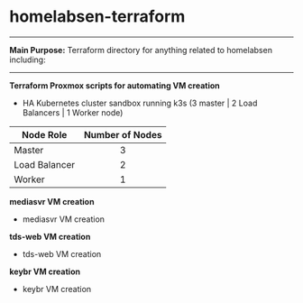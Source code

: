 # homelabsen-terraform
----
**Main Purpose:** Terraform directory for anything related to homelabsen including:

----


**Terraform Proxmox scripts for automating VM creation**
- HA Kubernetes cluster sandbox running k3s (3 master | 2 Load Balancers | 1 Worker node) 

| Node Role          | Number of Nodes |
|--------------------|:---------------:|
| Master             |  3 |
| Load Balancer      |  2 |
| Worker             |  1 |


**mediasvr VM creation**
- mediasvr VM creation 

**tds-web VM creation**
- tds-web VM creation 

**keybr VM creation**
- keybr VM creation 